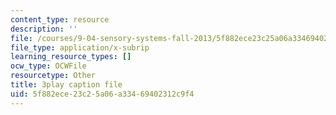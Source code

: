 ```yaml
---
content_type: resource
description: ''
file: /courses/9-04-sensory-systems-fall-2013/5f882ece23c25a06a33469402312c9f4_vPXTDpXwBs0.vtt
file_type: application/x-subrip
learning_resource_types: []
ocw_type: OCWFile
resourcetype: Other
title: 3play caption file
uid: 5f882ece-23c2-5a06-a334-69402312c9f4
---
```

